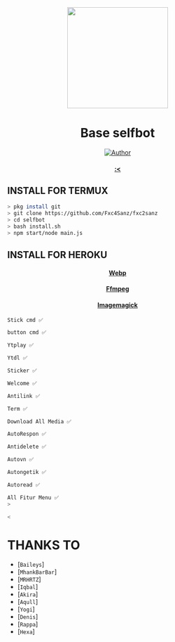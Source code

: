 <div align="center">
<img src="https://raw.githubusercontent.com/HiRyn/z/main/Gans/images (15).jpeg" width="230" height="230"/>
  
# Base selfbot

>
>
>
</div>
<p align="center">
  <a href="https://github.com/Fxc4Sanz"><img title="Author" src="https://img.shields.io/badge/Fxc4Sanz.svg?style=for-the-badge&logo=github" /></a>
  <h4 align="center">
  <a href="https://wa.me/6281273417450">:< </a>
</h4>
</p>

## INSTALL FOR TERMUX
```bash
> pkg install git
> git clone https://github.com/Fxc4Sanz/fxc2sanz
> cd selfbot
> bash install.sh
> npm start/node main.js
```

## INSTALL FOR HEROKU
  <h4 align="center">
  <a href="https://github.com/clhuang/heroku-buildpack-webp-binaries.git">Webp </a>
</h4>
</p>
  <h4 align="center">
  <a href="https://github.com/jonathanong/heroku-buildpack-ffmpeg-latest">Ffmpeg </a>
</h4>
</p>
  <h4 align="center">
  <a href="https://github.com/DuckyTeam/heroku-buildpack-imagemagick">Imagemagick </a>
</h4>
</p>

```bash
Stick cmd ✅

button cmd ✅

Ytplay ✅

Ytdl ✅

Sticker ✅

Welcome ✅

Antilink ✅

Term ✅

Download All Media ✅

AutoRespon ✅

Antidelete ✅

Autovn ✅

Autongetik ✅

Autoread ✅

All Fitur Menu ✅
>

<
```

  # THANKS TO
* [`Baileys`]
* [`MhankBarBar`]
* [`MRHRTZ`]
* [`Iqbal`]
* [`Akira`]
* [`Aqull`]
* [`Yogi`]
* [`Denis`] 
* [`Rappa`]
* [`Hexa`]
  

